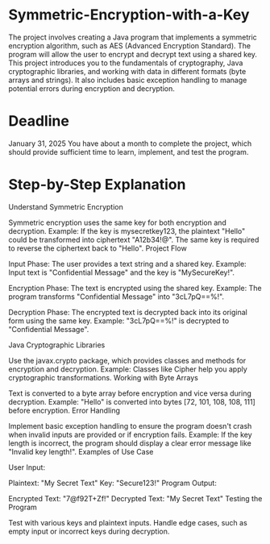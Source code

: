 # Symmetric-Encryption-with-a-Key
The project involves creating a Java program that implements a symmetric encryption algorithm, such as AES (Advanced Encryption Standard). The program will allow the user to encrypt and decrypt text using a shared key. This project introduces you to the fundamentals of cryptography, Java cryptographic libraries, and working with data in different formats (byte arrays and strings). It also includes basic exception handling to manage potential errors during encryption and decryption.

# Deadline
January 31, 2025
You have about a month to complete the project, which should provide sufficient time to learn, implement, and test the program.

# Step-by-Step Explanation
Understand Symmetric Encryption

Symmetric encryption uses the same key for both encryption and decryption.
Example: If the key is mysecretkey123, the plaintext "Hello" could be transformed into ciphertext "A12b34!@". The same key is required to reverse the ciphertext back to "Hello".
Project Flow

Input Phase:
The user provides a text string and a shared key.
Example: Input text is "Confidential Message" and the key is "MySecureKey!".

Encryption Phase:
The text is encrypted using the shared key.
Example: The program transforms "Confidential Message" into "3cL7pQ==%!".

Decryption Phase:
The encrypted text is decrypted back into its original form using the same key.
Example: "3cL7pQ==%!" is decrypted to "Confidential Message".

Java Cryptographic Libraries

Use the javax.crypto package, which provides classes and methods for encryption and decryption.
Example: Classes like Cipher help you apply cryptographic transformations.
Working with Byte Arrays

Text is converted to a byte array before encryption and vice versa during decryption.
Example: "Hello" is converted into bytes [72, 101, 108, 108, 111] before encryption.
Error Handling

Implement basic exception handling to ensure the program doesn't crash when invalid inputs are provided or if encryption fails.
Example: If the key length is incorrect, the program should display a clear error message like "Invalid key length!".
Examples of Use Case

User Input:

Plaintext: "My Secret Text"
Key: "Secure123!"
Program Output:

Encrypted Text: "7@f92T+Zf!"
Decrypted Text: "My Secret Text"
Testing the Program

Test with various keys and plaintext inputs.
Handle edge cases, such as empty input or incorrect keys during decryption.
